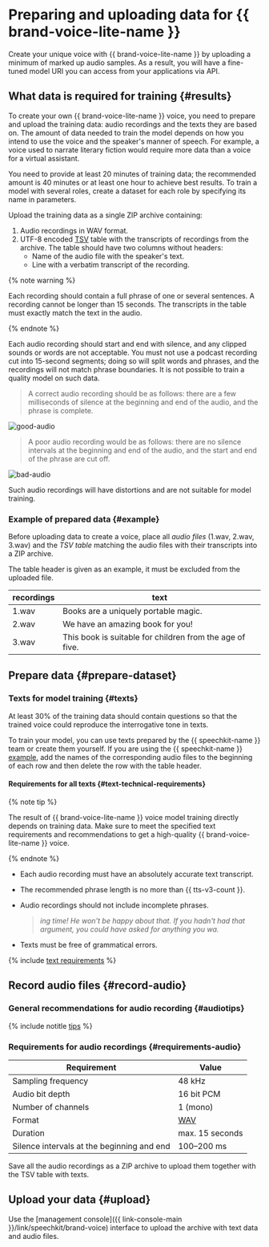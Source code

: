 # Preparing and uploading data for {{ brand-voice-lite-name }}

Create your unique voice with {{ brand-voice-lite-name }} by uploading a minimum of marked up audio samples. As a result, you will have a fine-tuned model URI you can access from your applications via API.


## What data is required for training {#results}

To create your own {{ brand-voice-lite-name }} voice, you need to prepare and upload the training data: audio recordings and the texts they are based on. The amount of data needed to train the model depends on how you intend to use the voice and the speaker's manner of speech. For example, a voice used to narrate literary fiction would require more data than a voice for a virtual assistant.

You need to provide at least 20 minutes of training data; the recommended amount is 40 minutes or at least one hour to achieve best results. To train a model with several roles, create a dataset for each role by specifying its name in parameters.

Upload the training data as a single ZIP archive containing:

1. Audio recordings in WAV format.
1. UTF-8 encoded [TSV](https://en.wikipedia.org/wiki/Tab-separated_values) table with the transcripts of recordings from the archive. The table should have two columns without headers:
   * Name of the audio file with the speaker's text.
   * Line with a verbatim transcript of the recording.

{% note warning %}

Each recording should contain a full phrase of one or several sentences. A recording cannot be longer than 15 seconds. The transcripts in the table must exactly match the text in the audio.

{% endnote %}

Each audio recording should start and end with silence, and any clipped sounds or words are not acceptable. You must not use a podcast recording cut into 15-second segments; doing so will split words and phrases, and the recordings will not match phrase boundaries. It is not possible to train a quality model on such data.

> A correct audio recording should be as follows: there are a few milliseconds of silence at the beginning and end of the audio, and the phrase is complete.

![good-audio](../../../_assets/speechkit/good-audio.png)

> A poor audio recording would be as follows: there are no silence intervals at the beginning and end of the audio, and the start and end of the phrase are cut off.

![bad-audio](../../../_assets/speechkit/bad-audio.png)

Such audio recordings will have distortions and are not suitable for model training.

### Example of prepared data {#example}

Before uploading data to create a voice, place all _audio files_ (1.wav, 2.wav, 3.wav) and the _TSV table_ matching the audio files with their transcripts into a ZIP archive.

   The table header is given as an example, it must be excluded from the uploaded file.

   | recordings | text |
   |---|---|
   | 1.wav | Books are a uniquely portable magic. |
   | 2.wav | We have an amazing book for you! |
   | 3.wav | This book is suitable for children from the age of five. |

## Prepare data {#prepare-dataset}

### Texts for model training {#texts}

At least 30% of the training data should contain questions so that the trained voice could reproduce the interrogative tone in texts.

To train your model, you can use texts prepared by the {{ speechkit-name }} team or create them yourself. If you are using the {{ speechkit-name }} [example](https://storage.yandexcloud.net/doc-files/ml/brand_voice_lite_text_example.tsv), add the names of the corresponding audio files to the beginning of each row and then delete the row with the table header.

#### Requirements for all texts {#text-technical-requirements}

{% note tip %}

The result of {{ brand-voice-lite-name }} voice model training directly depends on training data. Make sure to meet the specified text requirements and recommendations to get a high-quality {{ brand-voice-lite-name }} voice.

{% endnote %}

* Each audio recording must have an absolutely accurate text transcript.
* The recommended phrase length is no more than {{ tts-v3-count }}.
* Audio recordings should not include incomplete phrases.
  > _ing time! He won't be happy about that. If you hadn't had that argument, you could have asked for anything you wa._

* Texts must be free of grammatical errors.

{% include [text requirements](../../../_includes/speechkit/tts-text-requirements.md) %}

## Record audio files {#record-audio}

### General recommendations for audio recording {#audiotips}

{% include notitle [tips](../../../_includes/speechkit/audio-tips.md) %}

### Requirements for audio recordings {#requirements-audio}

| Requirement | Value |
| --- | --- |
| Sampling frequency | 48 kHz |
| Audio bit depth |  16 bit PCM |
| Number of channels |  1 (mono) |
| Format | [WAV](https://en.wikipedia.org/wiki/WAV) |
| Duration | max. 15 seconds |
| Silence intervals at the beginning and end | 100–200 ms |

Save all the audio recordings as a ZIP archive to upload them together with the TSV table with texts.

## Upload your data {#upload}

Use the [management console]({{ link-console-main }}/link/speechkit/brand-voice) interface to upload the archive with text data and audio files.
